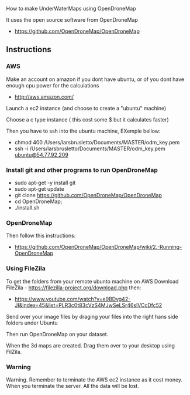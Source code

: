 How to make UnderWaterMaps using OpenDroneMap

It uses the open source software from OpenDroneMap
- https://github.com/OpenDroneMap/OpenDroneMap

## Instructions

### AWS
Make an account on amazon if you dont have ubuntu, or of you dont have enough cpu power for the calculations
- http://aws.amazon.com/

Launch a ec2 instance (and choose to create a "ubuntu" machine)

Choose a c type instance ( this cost some $ but it calculates faster)

Then you have to ssh into the ubuntu machine, EXemple bellow:   
- chmod 400 /Users/larsbrusletto/Documents/MASTER/odm_key.pem
- ssh -i /Users/larsbrusletto/Documents/MASTER/odm_key.pem ubuntu@54.77.92.209

### Install git and other programs to run OpenDroneMap
- sudo apt-get -y install git
- sudo apt-get update
- git clone https://github.com/OpenDroneMap/OpenDroneMap
- cd OpenDroneMap;
- ./install.sh

### OpenDroneMap
Then follow this instructions:
- https://github.com/OpenDroneMap/OpenDroneMap/wiki/2.-Running-OpenDroneMap


### Using FileZila
To get the folders from your remote ubunto machine on AWS
Download FileZila - https://filezilla-project.org/download.php
then: 
- https://www.youtube.com/watch?v=e9BDvg42-JI&index=45&list=PLR3c0t83cVzS4MJwSeLSr46slVCcDfc52

Send over your image files by draging your files into the right hans side folders under Ubuntu

Then run OpenDroneMap on your dataset.

When the 3d maps are created. Drag them over to your desktop using FilZila. 

### Warning
Warning. Remember to terminate the AWS ec2 instance as it cost money. 
When you terminate the server. All the data will be lost. 
